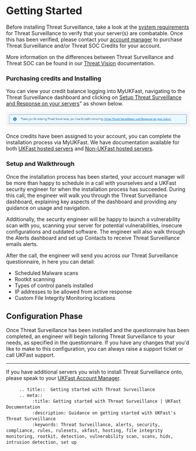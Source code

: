 # Getting Started

Before installing Threat Surveillance, take a look at the [system requirements](/security/threatvision/threatsurveillance/system-requirements.html) for Threat Surveillance to verify that your server(s) are combatable. Once this has been verified, please contact your [account manager](https://my.ukfast.co.uk/account/your-account-manager.php) to purchase Threat Surveillance and/or Threat SOC Credits for your account. 

More information on the differences between Threat Surveillance and Threat SOC can be found in our [Threat Vision](/security/threatvision) documentation.

### Purchasing credits and Installing

You can view your credit balance logging into MyUKFast, navigating to the Threat Surveillance dashboard and clicking on [Setup Threat Surveillance and Response on your servers](https://my.ukfast.co.uk/threat-vision/configuration)" as shown below.

![credits-remaining](files/threat-surveillance-credits-remaining.png)

Once credits have been assigned to your account, you can complete the installation process via MyUKFast. We have documentation available for both [UKFast hosted servers](/security/threatvision/threatsurveillance/ukfast-hosted-install.html) and [Non-UKFast hosted servers](/security/threatvision/threatsurveillance/non-ukfast-install.html).

### Setup and Walkthrough

Once the installation process has been started, your account manager will be more than happy to schedule in a call with yourselves and a UKFast security engineer for when the installation process has succeeded. During this call, the engineer will walk you through the Threat Surveillance dashboard, explaining key aspects of the dashboard and providing any guidance on usage and navigation.

Additionally, the security engineer will be happy to launch a vulnerability scan with you, scanning your server for potential vulnerabilities, insecure configurations and outdated software. The engineer will also walk through the Alerts dashboard and set up Contacts to receive Threat Surveillance emails alerts. 

After the call, the engineer will send you across our Threat Surveillance questionnaire, in here you can detail:

* Scheduled Malware scans
* Rootkit scanning
* Types of control panels installed
* IP addresses to be allowed from active response
* Custom File Integrity Monitoring locations

## Configuration Phase

Once Threat Surveillance has been installed and the questionnaire has been completed, an engineer will begin tailoring Threat Surveillance to your needs, as specified in the questionnaire. If you have any changes that you'd like to make to this configuration, you can always raise a support ticket or call UKFast support.

---

If you have additional servers you wish to install Threat Surveillance onto, please speak to your [UKFast Account Manager](https://my.ukfast.co.uk/account/your-account-manager.php).

```eval_rst
     .. title::  Getting started with Threat Surveillance 
     .. meta::
          :title: Getting started with Threat Surveillance | UKFast Documentation
          :description: Guidance on getting started with UKFast's Threat Surveillance
          :keywords: Threat Surveillance, alerts, security, compliance, rules, rulesets, ukfast, hosting, file integrity monitoring, rootkit, detection, vulnerability scan, scans, hids, intrusion detection, set up

